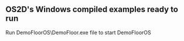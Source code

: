 ## OS2D's Windows compiled examples ready to run

Run DemoFloorOS\DemoFloor.exe file to start DemoFloorOS
